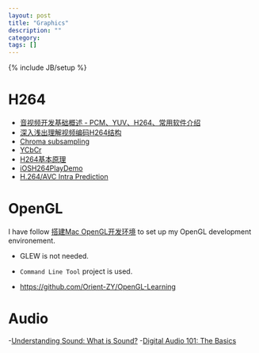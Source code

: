 ```yaml
---
layout: post
title: "Graphics"
description: ""
category:
tags: []
---
```

{% include JB/setup %}

# H264

- [音视频开发基础概述 - PCM、YUV、H264、常用软件介绍](https://blog.csdn.net/u011330638/article/details/81107312)
- [深入浅出理解视频编码H264结构](https://www.jianshu.com/p/9522c4a7818d)
- [Chroma subsampling](https://en.wikipedia.org/wiki/Chroma_subsampling#4:4:4)
- [YCbCr](https://en.wikipedia.org/wiki/YCbCr)
- [H264基本原理](https://www.jianshu.com/p/97b4dc8c7f00)
- [iOSH264PlayDemo](https://github.com/yaojingguo/iOSH264PlayDemo)
- [H.264/AVC Intra Prediction](https://www.vcodex.com/h264avc-intra-precition/)

# OpenGL

I have follow [搭建Mac OpenGL开发环境](https://www.jianshu.com/p/891d630e30af) to
set up my OpenGL development environement.
- GLEW is not needed.
- `Command Line Tool` project is used.

- https://github.com/Orient-ZY/OpenGL-Learning

# Audio
-[Understanding Sound: What is Sound?](https://theproaudiofiles.com/understanding-sound-what-is-sound-part-1/)
-[Digital Audio 101: The Basics]()
